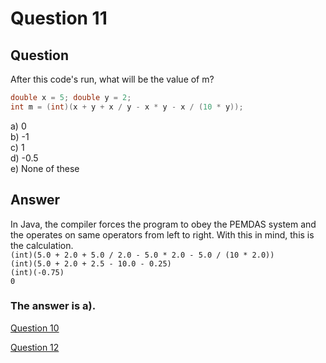 # Question 11
## Question
After this code's run, what will be the value of m?
```java
double x = 5; double y = 2;
int m = (int)(x + y + x / y - x * y - x / (10 * y));
```
a) 0  
b) -1  
c) 1  
d) -0.5  
e) None of these  
## Answer
In Java, the compiler forces the program to obey the PEMDAS system and the operates on same operators from left to right. With this in mind, this is the calculation.  
`(int)(5.0 + 2.0 + 5.0 / 2.0 - 5.0 * 2.0 - 5.0 / (10 * 2.0))`  
`(int)(5.0 + 2.0 + 2.5 - 10.0 - 0.25)`    
`(int)(-0.75)`  
`0`  

### **The answer is a).**
[Question 10](https://thunderredstar.me/Test-2-Review/explanations/the_part_with_multiple_guesses/10-19/10)

[Question 12](https://thunderredstar.me/Test-2-Review/explanations/the_part_with_multiple_guesses/10-19/12)